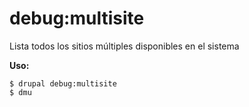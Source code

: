 # debug:multisite
Lista todos los sitios múltiples disponibles en el sistema

**Uso:**
```
$ drupal debug:multisite
$ dmu  
```
